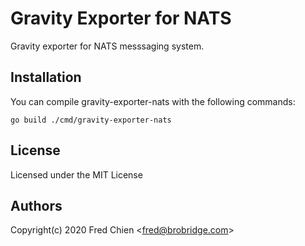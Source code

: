 # Gravity Exporter for NATS

Gravity exporter for NATS messsaging system.

## Installation

You can compile gravity-exporter-nats with the following commands:

```shell
go build ./cmd/gravity-exporter-nats
```

## License

Licensed under the MIT License

## Authors

Copyright(c) 2020 Fred Chien <<fred@brobridge.com>>
